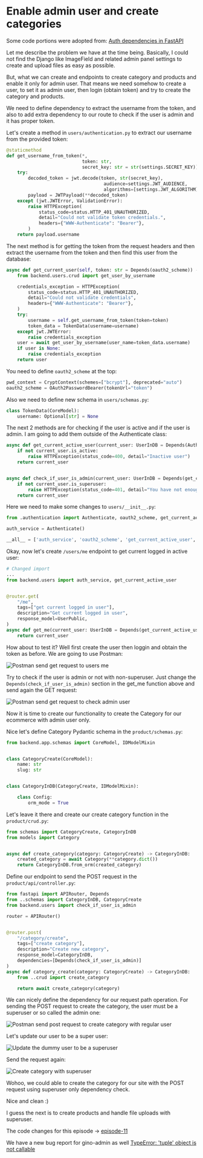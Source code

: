 # Enable admin user and create categories

Some code portions were adopted from: [Auth dependencies in FastAPI](https://www.jeffastor.com/blog/authentication-dependencies-in-fastapi)

Let me describe the problem we have at the time being. Basically, I could not find the Django like ImageField and related admin panel settings to create and upload files as easy as possible.

But, what we can create and endpoints to create category and products and enable it only for admin user. That means we need somehow to create a user, to set it as admin user, then login (obtain token) and try to create the category and products.

We need to define dependency to extract the username from the token, and also to add extra dependency to our route to check if the user is admin and it has proper token.

Let's create a method in `users/authentication.py` to extract our username from the provided token:

```python
@staticmethod
def get_username_from_token(*,
                            token: str,
                            secret_key: str = str(settings.SECRET_KEY)) -> Optional[str]:
    try:
        decoded_token = jwt.decode(token, str(secret_key),
                                    audience=settings.JWT_AUDIENCE,
                                    algorithms=[settings.JWT_ALGORITHM])
        payload = JWTPayload(**decoded_token)
    except (jwt.JWTError, ValidationError):
        raise HTTPException(
            status_code=status.HTTP_401_UNAUTHORIZED,
            detail="Could not validate token credentials.",
            headers={"WWW-Authenticate": "Bearer"},
        )
    return payload.username
```

The next method is for getting the token from the request headers and then extract the username from the token and then find this user from the database:

```python
async def get_current_user(self, token: str = Depends(oauth2_scheme)) -> UserInDB:
    from backend.users.crud import get_user_by_username

    credentials_exception = HTTPException(
        status_code=status.HTTP_401_UNAUTHORIZED,
        detail="Could not validate credentials",
        headers={"WWW-Authenticate": "Bearer"},
    )
    try:
        username = self.get_username_from_token(token=token)
        token_data = TokenData(username=username)
    except jwt.JWTError:
        raise credentials_exception
    user = await get_user_by_username(user_name=token_data.username)
    if user is None:
        raise credentials_exception
    return user
```

You need to define `oauth2_scheme` at the top:

```python
pwd_context = CryptContext(schemes=["bcrypt"], deprecated="auto")
oauth2_scheme = OAuth2PasswordBearer(tokenUrl="token")
```

Also we need to define new schema in `users/schemas.py`:

```python
class TokenData(CoreModel):
    username: Optional[str] = None
```


The next 2 methods are for checking if the user is active and if the user is admin. 
I am going to add them outside of the Authenticate class:

```python
async def get_current_active_user(current_user: UserInDB = Depends(Authenticate().get_current_user)) -> UserInDB:
    if not current_user.is_active:
        raise HTTPException(status_code=400, detail="Inactive user")
    return current_user


async def check_if_user_is_admin(current_user: UserInDB = Depends(get_current_active_user)) -> UserInDB:
    if not current_user.is_superuser:
        raise HTTPException(status_code=401, detail="You have not enough privileges")
    return current_user
```

Here we need to make some changes to `users/__init__.py`:

```python
from .authentication import Authenticate, oauth2_scheme, get_current_active_user, check_if_user_is_admin

auth_service = Authenticate()

__all__ = ['auth_service', 'oauth2_scheme', 'get_current_active_user', 'check_if_user_is_admin']
```

Okay, now let's create `/users/me` endpoint to get current logged in active user:

```python
# Changed import
...
from backend.users import auth_service, get_current_active_user


@router.get(
    "/me",
    tags=["get current logged in user"],
    description="Get current logged in user",
    response_model=UserPublic,
)
async def get_me(current_user: UserInDB = Depends(get_current_active_user)) -> UserInDB:
    return current_user
```

How about to test it? Well first create the user then loggin and obtain the token as before.
We are going to use Postman:

![Postman send get request to users me](/postman_users_get_me.png)

Try to check if the user is admin or not with non-superuser. Just change the `Depends(check_if_user_is_admin)` section in the get_me function above and send again the GET request:


![Postman send get request to check admin user](/postman_users_get_me_2.png)


Now it is time to create our functionality to create the Category for our ecommerce with admin user only.

Nice let's define Category Pydantic schema in the `product/schemas.py`:

```python
from backend.app.schemas import CoreModel, IDModelMixin


class CategoryCreate(CoreModel):
    name: str
    slug: str


class CategoryInDB(CategoryCreate, IDModelMixin):

    class Config:
        orm_mode = True
```

Let's leave it there and create our create category function in the `product/crud.py`:

```python
from schemas import CategoryCreate, CategoryInDB
from models import Category


async def create_category(category: CategoryCreate) -> CategoryInDB:
    created_category = await Category(**category.dict())
    return CategoryInDB.from_orm(created_category)
```

Define our endpoint to send the POST request in the `product/api/controller.py`:


```python
from fastapi import APIRouter, Depends
from ..schemas import CategoryInDB, CategoryCreate
from backend.users import check_if_user_is_admin

router = APIRouter()


@router.post(
    "/category/create",
    tags=["create category"],
    description="Create new category",
    response_model=CategoryInDB,
    dependencies=[Depends(check_if_user_is_admin)]
)
async def category_create(category: CategoryCreate) -> CategoryInDB:
    from ..crud import create_category

    return await create_category(category)
```

We can nicely define the dependency for our request path operation. For sending the POST request to create the category, the user must be a superuser or so called the admin one:

![Postman send post request to create category with regular user](/postman_product_category_create.png)

Let's update our user to be a super user:

![Update the dummy user to be a superuser](/fastapi_update_user_from_admin_panel.png)

Send the request again:

![Create category with superuser](/postman_product_create_category_succsess.png)

Wohoo, we could able to create the category for our site with the POST request using superuser only dependency check.

Nice and clean :)

I guess the next is to create products and handle file uploads with superuser.

The code changes for this episode -> [episode-11](https://github.com/ShahriyarR/ecommerce-nuxtjs-fastapi-backend/tree/episode-11)


We have a new bug report for gino-admin as well [TypeError: 'tuple' object is not callable](https://github.com/xnuinside/gino-admin/issues/41)